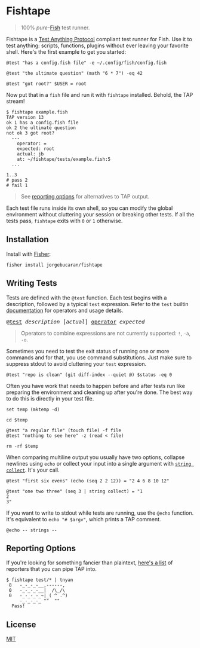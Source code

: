 # Fishtape

> 100% _pure_-[Fish](https://fishshell.com) test runner.

Fishtape is a <a href=https://testanything.org title="Test Anything Protocol">Test Anything Protocol</a> compliant test runner for Fish. Use it to test anything: scripts, functions, plugins without ever leaving your favorite shell. Here's the first example to get you started:

```fish
@test "has a config.fish file" -e ~/.config/fish/config.fish

@test "the ultimate question" (math "6 * 7") -eq 42

@test "got root?" $USER = root
```

Now put that in a `fish` file and run it with `fishtape` installed. Behold, the TAP stream!

```console
$ fishtape example.fish
TAP version 13
ok 1 has a config.fish file
ok 2 the ultimate question
not ok 3 got root?
  ---
    operator: =
    expected: root
    actual: jb
    at: ~/fishtape/tests/example.fish:5
  ...

1..3
# pass 2
# fail 1
```

> See [reporting options](#reporting-options) for alternatives to TAP output.

Each test file runs inside its own shell, so you can modify the global environment without cluttering your session or breaking other tests. If all the tests pass, `fishtape` exits with `0` or `1` otherwise.

## Installation

Install with [Fisher](https://github.com/jorgebucaran/fisher):

```console
fisher install jorgebucaran/fishtape
```

## Writing Tests

Tests are defined with the `@test` function. Each test begins with a description, followed by a typical `test` expression. Refer to the `test` builtin [documentation](https://fishshell.com/docs/current/cmds/test.html) for operators and usage details.

<pre>
@<a href=#writing-tests>test</a> <i>description</i> [<i>actual</i>] <a href=https://fishshell.com/docs/current/cmds/test.html#operators-for-files-and-directories>operator</a> <i>expected</i>
</pre>

> Operators to combine expressions are not currently supported: `!`, `-a`, `-o`.

Sometimes you need to test the exit status of running one or more commands and for that, you use command substitutions. Just make sure to suppress stdout to avoid cluttering your `test` expression.

```fish
@test "repo is clean" (git diff-index --quiet @) $status -eq 0
```

Often you have work that needs to happen before and after tests run like preparing the environment and cleaning up after you're done. The best way to do this is directly in your test file.

```fish
set temp (mktemp -d)

cd $temp

@test "a regular file" (touch file) -f file
@test "nothing to see here" -z (read < file)

rm -rf $temp
```

When comparing multiline output you usually have two options, collapse newlines using `echo` or collect your input into a single argument with [`string collect`](https://fishshell.com/docs/current/cmds/string-collect.html). It's your call.

```fish
@test "first six evens" (echo (seq 2 2 12)) = "2 4 6 8 10 12"

@test "one two three" (seq 3 | string collect) = "1
2
3"
```

If you want to write to stdout while tests are running, use the `@echo` function. It's equivalent to `echo "# $argv"`, which prints a TAP comment.

```fish
@echo -- strings --
```

## Reporting Options

If you're looking for something fancier than plaintext, [here's a list](https://github.com/sindresorhus/awesome-tap#reporters) of reporters that you can pipe TAP into.

```console
$ fishtape test/* | tnyan
 8   -_-_-_-__,------,
 0   -_-_-_-__|  /\_/\
 0   -_-_-_-_~|_( ^ .^)
     -_-_-_-_ ""  ""
  Pass!
```

## License

[MIT](LICENSE.md)
